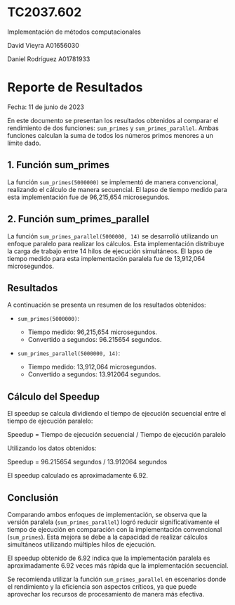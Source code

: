 # TC2037.602
Implementación de métodos computacionales

David Vieyra A01656030 

Daniel Rodríguez A01781933

# Reporte de Resultados

Fecha: 11 de junio de 2023

En este documento se presentan los resultados obtenidos al comparar el rendimiento de dos funciones: `sum_primes` y `sum_primes_parallel`. Ambas funciones calculan la suma de todos los números primos menores a un límite dado.

## 1. Función sum_primes

La función `sum_primes(5000000)` se implementó de manera convencional, realizando el cálculo de manera secuencial. El lapso de tiempo medido para esta implementación fue de 96,215,654 microsegundos.

## 2. Función sum_primes_parallel

La función `sum_primes_parallel(5000000, 14)` se desarrolló utilizando un enfoque paralelo para realizar los cálculos. Esta implementación distribuye la carga de trabajo entre 14 hilos de ejecución simultáneos. El lapso de tiempo medido para esta implementación paralela fue de 13,912,064 microsegundos.

## Resultados

A continuación se presenta un resumen de los resultados obtenidos:

- `sum_primes(5000000)`:
   - Tiempo medido: 96,215,654 microsegundos.
   - Convertido a segundos: 96.215654 segundos.

- `sum_primes_parallel(5000000, 14)`:
   - Tiempo medido: 13,912,064 microsegundos.
   - Convertido a segundos: 13.912064 segundos.

## Cálculo del Speedup

El speedup se calcula dividiendo el tiempo de ejecución secuencial entre el tiempo de ejecución paralelo:

Speedup = Tiempo de ejecución secuencial / Tiempo de ejecución paralelo

Utilizando los datos obtenidos:

Speedup = 96.215654 segundos / 13.912064 segundos

El speedup calculado es aproximadamente 6.92.

## Conclusión

Comparando ambos enfoques de implementación, se observa que la versión paralela (`sum_primes_parallel`) logró reducir significativamente el tiempo de ejecución en comparación con la implementación convencional (`sum_primes`). Esta mejora se debe a la capacidad de realizar cálculos simultáneos utilizando múltiples hilos de ejecución.

El speedup obtenido de 6.92 indica que la implementación paralela es aproximadamente 6.92 veces más rápida que la implementación secuencial.

Se recomienda utilizar la función `sum_primes_parallel` en escenarios donde el rendimiento y la eficiencia son aspectos críticos, ya que puede aprovechar los recursos de procesamiento de manera más efectiva.
